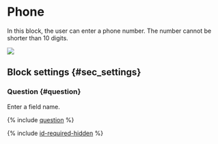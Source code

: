 # Phone

In this block, the user can enter a phone number. The number cannot be shorter than 10 digits.

![](../../_assets/forms/tutorial-phone.gif)

## Block settings {#sec_settings}

### Question {#question}

Enter a field name.

{% include [question](../../_includes/forms/question.md) %}

{% include [id-required-hidden](../../_includes/forms/id-required-hidden.md) %}

